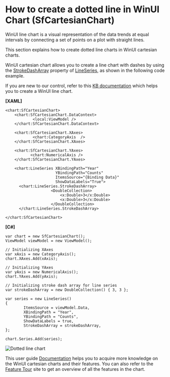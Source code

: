 # How to create a dotted line in WinUI Chart (SfCartesianChart)

WinUI line chart is a visual representation of the data trends at equal intervals by connecting a set of points on a plot with straight lines. 

This section explains how to create dotted line charts in WinUI cartesian charts.

WinUI cartesian chart allows you to create a line chart with dashes by using the [StrokeDashArray](https://help.syncfusion.com/cr/winui/Syncfusion.UI.Xaml.Charts.LineSeries.html#Syncfusion_UI_Xaml_Charts_LineSeries_StrokeDashArray) property of [LineSeries](https://help.syncfusion.com/cr/winui/Syncfusion.UI.Xaml.Charts.LineSeries.html), as shown in the following code example.

If you are new to our control, refer to this [KB documentation](https://www.syncfusion.com/kb/13540/how-to-create-a-winui-line-chart-sfcartesianchart) which helps you to create a WinUI line chart.


**[XAML]**
```
<chart:SfCartesianChart>
    <chart:SfCartesianChart.DataContext>
            <local:ViewModel />
    </chart:SfCartesianChart.DataContext>

    <chart:SfCartesianChart.XAxes>
            <chart:CategoryAxis  />
    </chart:SfCartesianChart.XAxes>

    <chart:SfCartesianChart.YAxes>
           <chart:NumericalAxis />
    </chart:SfCartesianChart.YAxes>

    <chart:LineSeries XBindingPath="Year"
                      YBindingPath="Counts"
                      ItemsSource="{Binding Data}"
                      ShowDataLabels="True">
      <chart:LineSeries.StrokeDashArray>
                    <DoubleCollection>
                        <x:Double>3</x:Double>
                        <x:Double>3</x:Double>
                    </DoubleCollection>
      </chart:LineSeries.StrokeDashArray>

</chart:SfCartesianChart>

```
**[C#]**
```
var chart = new SfCartesianChart();
ViewModel viewModel = new ViewModel();

// Initializing XAxes
var xAxis = new CategoryAxis();
chart.XAxes.Add(xAxis);

// Initializing YAxes
var yAxis = new NumericalAxis();
chart.YAxes.Add(yAxis);

// Initializing stroke dash array for line series
var strokeDashArray = new DoubleCollection() { 3, 3 };

var series = new LineSeries()
{
        ItemsSource = viewModel.Data,
        XBindingPath = "Year",
        YBindingPath = "Counts",
        ShowDataLabels = true,
        StrokeDashArray = strokeDashArray,
};

chart.Series.Add(series);

```

![Dotted line chart](https://user-images.githubusercontent.com/61832185/202086362-e424eee5-eaa0-4cd6-b5b4-d8361378833b.png)

This user guide [Documentation](https://help.syncfusion.com/winui/cartesian-charts/getting-started) helps you to acquire more knowledge on the WinUI cartesian charts and their features. You can also refer to the [Feature Tour](https://www.syncfusion.com/winui-controls/charts) site to get an overview of all the features in the chart.
